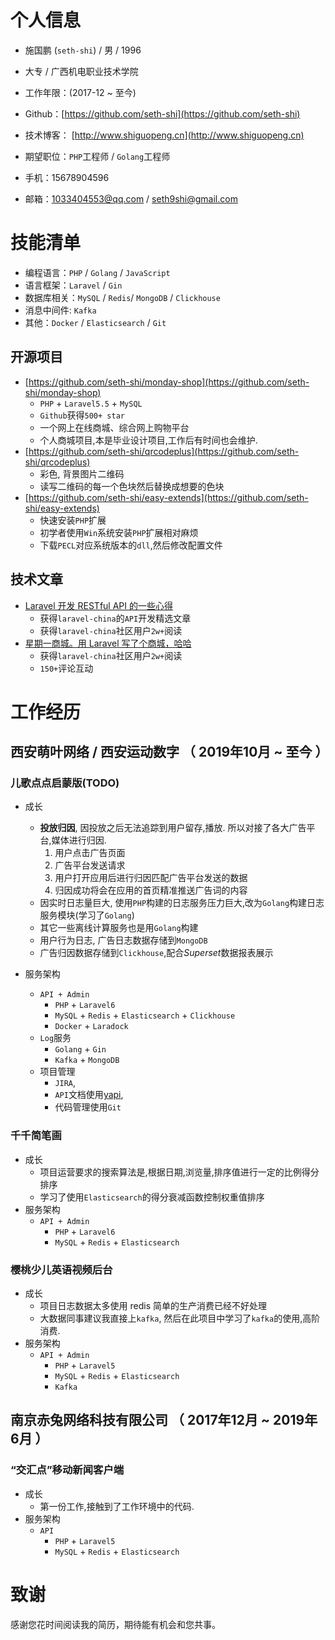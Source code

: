 # 个人信息
 - 施国鹏 (`seth-shi`)  / 男 / 1996 
 - 大专 / 广西机电职业技术学院 
 - 工作年限：(2017-12 ~ 至今)
 - Github：[https://github.com/seth-shi](https://github.com/seth-shi)
 - 技术博客： [http://www.shiguopeng.cn](http://www.shiguopeng.cn)
 - 期望职位：`PHP`工程师 / `Golang`工程师

- 手机：15678904596
- 邮箱：1033404553@qq.com / seth9shi@gmail.com

# 技能清单
- 编程语言：`PHP` / `Golang` / `JavaScript`
- 语言框架：`Laravel` / `Gin`
- 数据库相关：`MySQL` / `Redis`/ `MongoDB` / `Clickhouse`
- 消息中间件: `Kafka`
- 其他：`Docker` / `Elasticsearch` / `Git`

## 开源项目
- [https://github.com/seth-shi/monday-shop](https://github.com/seth-shi/monday-shop)
    - `PHP` + `Laravel5.5` + `MySQL`
    - `Github`获得`500+ star`
    - 一个网上在线商城、综合网上购物平台
    - 个人商城项目,本是毕业设计项目,工作后有时间也会维护.
- [https://github.com/seth-shi/qrcodeplus](https://github.com/seth-shi/qrcodeplus)
    - 彩色, 背景图片二维码
    - 读写二维码的每一个色块然后替换成想要的色块
- [https://github.com/seth-shi/easy-extends](https://github.com/seth-shi/easy-extends)
    - 快速安装`PHP`扩展
    - 初学者使用`Win`系统安装`PHP`扩展相对麻烦
    - 下载`PECL`对应系统版本的`dll`,然后修改配置文件



## 技术文章
- [Laravel 开发 RESTful API 的一些心得](https://learnku.com/articles/8380/some-of-the-experiences-of-laravel-developing-restful-api)
    - 获得`laravel-china`的`API`开发精选文章
    - 获得`laravel-china`社区用户`2w+`阅读
- [星期一商城。用 Laravel 写了个商城，哈哈](https://learnku.com/articles/6784/the-open-source-project-open-source-project-on-monday-mall-write-a-mall-in-laravel-haha)
    - 获得`laravel-china`社区用户`2w+`阅读
    - `150+`评论互动


# 工作经历

## 西安萌叶网络 / 西安运动数字 （ 2019年10月 ~ 至今 ）
### 儿歌点点启蒙版(TODO)

* 成长
  * **投放归因**, 因投放之后无法追踪到用户留存,播放. 所以对接了各大广告平台,媒体进行归因.
    1. 用户点击广告页面
    2. 广告平台发送请求
    3. 用户打开应用后进行归因匹配广告平台发送的数据
    4. 归因成功将会在应用的首页精准推送广告词的内容
  * 因实时日志量巨大, 使用`PHP`构建的日志服务压力巨大,改为`Golang`构建日志服务模块(学习了`Golang`)
  * 其它一些离线计算服务也是用`Golang`构建
  * 用户行为日志, 广告日志数据存储到`MongoDB`
  * 广告归因数据存储到`Clickhouse`,配合*Superset*数据报表展示

* 服务架构
    * `API + Admin`
      * `PHP` + `Laravel6`
      * `MySQL` + `Redis` + `Elasticsearch` + `Clickhouse`
      * `Docker` + `Laradock`
    * `Log`服务
      * `Golang` + `Gin `
      *  `Kafka` + `MongoDB`
    * 项目管理
      * `JIRA`, 
      * `API`文档使用[yapi](https://github.com/YMFE/yapi), 
      * 代码管理使用`Git`
### 千千简笔画
* 成长
    * 项目运营要求的搜索算法是,根据日期,浏览量,排序值进行一定的比例得分排序
    * 学习了使用`Elasticsearch`的得分衰减函数控制权重值排序
* 服务架构
    * `API + Admin`
      * `PHP` + `Laravel6`
      * `MySQL` + `Redis` + `Elasticsearch`
### 樱桃少儿英语视频后台
* 成长
    *  项目日志数据太多使用 redis 简单的生产消费已经不好处理
    * 大数据同事建议我直接上`kafka`, 然后在此项目中学习了`kafka`的使用,高阶消费.
*  服务架构
    * `API + Admin`
      * `PHP` + `Laravel5`
      * `MySQL` + `Redis` + `Elasticsearch`
      * `Kafka`

## 南京赤兔网络科技有限公司 （ 2017年12月 ~ 2019年6月 ）
### “交汇点”移动新闻客户端
* 成长
    *  第一份工作,接触到了工作环境中的代码. 
*  服务架构
    * `API`
      * `PHP` + `Laravel5`
      * `MySQL` + `Redis` + `Elasticsearch`

# 致谢
感谢您花时间阅读我的简历，期待能有机会和您共事。
